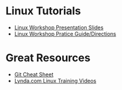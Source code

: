 # Linux Tutorials

- [Linux Workshop Presentation Slides](https://github.com/uwmadisonieee/Tutorials/blob/master/Linux/Linux_101.pdf)
- [Linux Workshop Pratice Guide/Directions](https://github.com/uwmadisonieee/Tutorials/blob/master/Linux/Workshop_Guide.md)

# Great Resources
- [Git Cheat Sheet](https://github.com/uwmadisonieee/Tutorials/blob/master/Linux/Linux%20Cheat%20Sheet.pdf)
- [Lynda.com Linux Training Videos](https://www.lynda.com/Linux-training-tutorials/1277-0.html)
